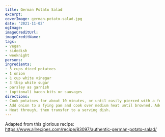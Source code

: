 ```yaml
---
title: German Potato Salad
excerpt:
coverImage: german-potato-salad.jpg
date: '2021-11-02'
ogImage:
imageCreditUrl:
imageCreditName:
tags:
- vegan
- sidedish
- weeknight
persons: 
ingredients:
- 3 cups diced potatoes
- 1 onion
- ¼ cup white vinegar 
- 3 tbsp white sugar
- parsley as garnish
- (optional) bacon bits or sausages
directions:
- Cook potatoes for about 10 minutes, or until easily pierced with a fork. Drain and set aside to cool.
- Add onion to a fying pan and cook over medium heat until browned. Add the vinegar, water, sugar, salt and pepper to the pan. Bring to a boil, then add the potatoes and parsley.
- Heat through, then transfer to a serving dish.
---
```


Adapted from this glorious recipe: https://www.allrecipes.com/recipe/83097/authentic-german-potato-salad/